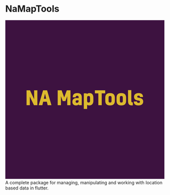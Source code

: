 # NaMapTools  
 <img src="./docs/logo.png" alt="logo" width="500" height="500">
A complete package for managing, manipulating and working with location based data in flutter.

  
